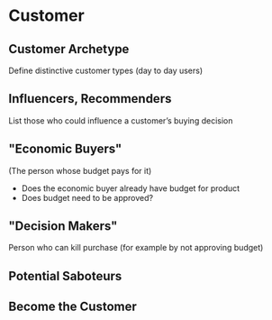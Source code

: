 # Customer

## Customer Archetype

Define distinctive customer types (day to day users)

## Influencers, Recommenders

List those who could influence a customer’s buying decision

## "Economic Buyers" 
(The person whose budget pays for it)

* Does the economic buyer already have budget for product
* Does budget need to be approved?

## "Decision Makers"

Person who can kill purchase (for example by not approving budget)

## Potential Saboteurs

## Become the Customer